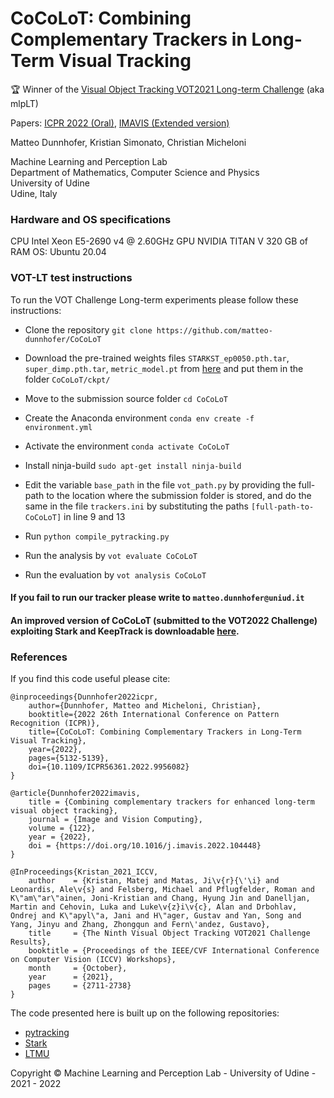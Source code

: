 # CoCoLoT: Combining Complementary Trackers in Long-Term Visual Tracking

🏆 Winner of the [Visual Object Tracking VOT2021 Long-term Challenge](https://openaccess.thecvf.com/content/ICCV2021W/VOT/papers/Kristan_The_Ninth_Visual_Object_Tracking_VOT2021_Challenge_Results_ICCVW_2021_paper.pdf) (aka mlpLT)

Papers: [ICPR 2022 (Oral)](https://arxiv.org/abs/2205.04261), [IMAVIS (Extended version)](https://www.sciencedirect.com/science/article/pii/S0262885622000774)

Matteo Dunnhofer, Kristian Simonato, Christian Micheloni

Machine Learning and Perception Lab  
Department of Mathematics, Computer Science and Physics  
University of Udine  
Udine, Italy


### Hardware and OS specifications
CPU Intel Xeon E5-2690 v4 @ 2.60GHz
GPU NVIDIA TITAN V 
320 GB of RAM
OS: Ubuntu 20.04  


### VOT-LT test instructions

To run the VOT Challenge Long-term experiments please follow these instructions:

+ Clone the repository ``git clone https://github.com/matteo-dunnhofer/CoCoLoT``

+ Download the pre-trained weights files ``STARKST_ep0050.pth.tar``, ``super_dimp.pth.tar``, ``metric_model.pt`` from [here](https://drive.google.com/drive/folders/1W_ePPy5HoLgcGbUE5Gh_0HZ034szvSiQ?usp=sharing) and put them in the folder ``CoCoLoT/ckpt/``

+ Move to the submission source folder ``cd CoCoLoT``

+ Create the Anaconda environment ``conda env create -f environment.yml``

+ Activate the environment ``conda activate CoCoLoT``

+ Install ninja-build ``sudo apt-get install ninja-build``

+ Edit the variable ``base_path`` in the file ``vot_path.py`` by providing the full-path to the location where the submission folder is stored,
and do the same in the file ``trackers.ini`` by substituting the paths ``[full-path-to-CoCoLoT]`` in line 9 and 13
 
+ Run ``python compile_pytracking.py``
 
+ Run the analysis by ``vot evaluate CoCoLoT`` 

+ Run the evaluation by ``vot analysis CoCoLoT`` 


#### If you fail to run our tracker please write to ``matteo.dunnhofer@uniud.it``


#### An improved version of CoCoLoT (submitted to the VOT2022 Challenge) exploiting Stark and KeepTrack is downloadable [here](http://data.votchallenge.net/vot2022/trackers/CoCoLoT-code-2022-04-28T08_08_35.527492.zip).


### References

If you find this code useful please cite:

```
@inproceedings{Dunnhofer2022icpr,
    author={Dunnhofer, Matteo and Micheloni, Christian},
    booktitle={2022 26th International Conference on Pattern Recognition (ICPR)}, 
    title={CoCoLoT: Combining Complementary Trackers in Long-Term Visual Tracking}, 
    year={2022},
    pages={5132-5139},
    doi={10.1109/ICPR56361.2022.9956082}
}

@article{Dunnhofer2022imavis,
    title = {Combining complementary trackers for enhanced long-term visual object tracking},
    journal = {Image and Vision Computing},
    volume = {122},
    year = {2022},
    doi = {https://doi.org/10.1016/j.imavis.2022.104448}
}

@InProceedings{Kristan_2021_ICCV,
    author    = {Kristan, Matej and Matas, Ji\v{r}{\'\i} and Leonardis, Ale\v{s} and Felsberg, Michael and Pflugfelder, Roman and K\"am\"ar\"ainen, Joni-Kristian and Chang, Hyung Jin and Danelljan, Martin and Cehovin, Luka and Luke\v{z}i\v{c}, Alan and Drbohlav, Ondrej and K\"apyl\"a, Jani and H\"ager, Gustav and Yan, Song and Yang, Jinyu and Zhang, Zhongqun and Fern\'andez, Gustavo},
    title     = {The Ninth Visual Object Tracking VOT2021 Challenge Results},
    booktitle = {Proceedings of the IEEE/CVF International Conference on Computer Vision (ICCV) Workshops},
    month     = {October},
    year      = {2021},
    pages     = {2711-2738}
}
```

The code presented here is built up on the following repositories:
 + [pytracking](https://github.com/visionml/pytracking)
 + [Stark](https://github.com/researchmm/Stark)
 + [LTMU](https://github.com/Daikenan/LTMU)

Copyright © Machine Learning and Perception Lab - University of Udine - 2021 - 2022
